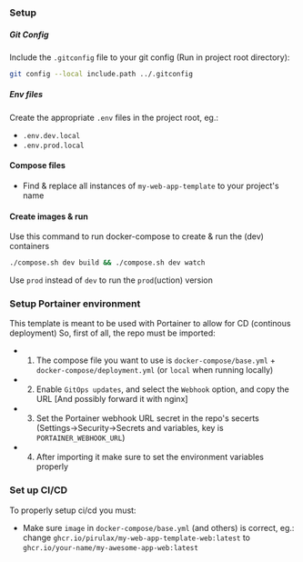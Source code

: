 ### Setup

##### Git Config
Include the `.gitconfig` file to your git config (Run in project root directory):
```sh
git config --local include.path ../.gitconfig
```

##### Env files
Create the appropriate `.env` files in the project root, eg.:
- `.env.dev.local`
- `.env.prod.local`

#### Compose files
- Find & replace all instances of `my-web-app-template` to your project's name

#### Create images & run
Use this command to run docker-compose to create & run the (dev) containers
```sh
./compose.sh dev build && ./compose.sh dev watch
```
Use `prod` instead of `dev` to run the `prod`(uction) version

### Setup Portainer environment
This template is meant to be used with Portainer to allow for CD (continous deployment)
So, first of all, the repo must be imported:
- 1. The compose file you want to use is `docker-compose/base.yml` + `docker-compose/deployment.yml` (or `local` when running locally)
- 2. Enable `GitOps updates`, and select the `Webhook` option, and copy the URL [And possibly forward it with nginx]
- 3. Set the Portainer webhook URL secret in the repo's secerts (Settings->Security->Secrets and variables, key is `PORTAINER_WEBHOOK_URL`)
- 4. After importing it make sure to set the environment variables properly

### Set up CI/CD
To properly setup ci/cd you must:
- Make sure `image` in `docker-compose/base.yml` (and others) is correct, eg.: change `ghcr.io/pirulax/my-web-app-template-web:latest` to `ghcr.io/your-name/my-awesome-app-web:latest`
